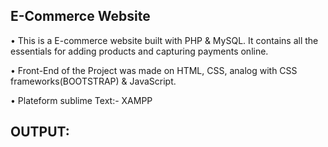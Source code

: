 <h2>E-Commerce Website</h2>

• This is a E-commerce website built with PHP & MySQL. It contains all the essentials for adding products and
capturing payments online.

• Front-End of the Project was made on HTML, CSS, analog with CSS frameworks(BOOTSTRAP) & JavaScript.

• Plateform sublime Text:- XAMPP

<h2>OUTPUT:</h2>
